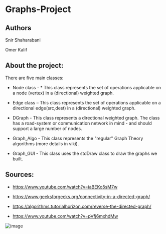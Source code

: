 # Graphs-Project

## Authors

Snir Shaharabani 

Omer Kalif 




## About the project:

There are five main classes:

* Node class -  * This class represents the set of operations applicable on a node (vertex) in a (directional) weighted graph.

* Edge class – This class represents the set of operations applicable on a directional edge(src,dest) in a (directional) weighted graph.

* DGraph - This class represents a directional weighted graph. The class has a road-system or communication network in mind - and should support a large number of nodes.

* Graph_Algo - This class represents the "regular" Graph Theory algorithms (more details in viki).

* Graph_GUI - This class uses the stdDraw class to draw the graphs we built.


## Sources:

* https://www.youtube.com/watch?v=iaBEKo5sM7w

* https://www.geeksforgeeks.org/connectivity-in-a-directed-graph/

* https://algorithms.tutorialhorizon.com/reverse-the-directed-graph/

* https://www.youtube.com/watch?v=pVfj6mxhdMw



![image](https://user-images.githubusercontent.com/46107190/71545479-160beb80-2994-11ea-8f1e-52aeaac1b676.png)
